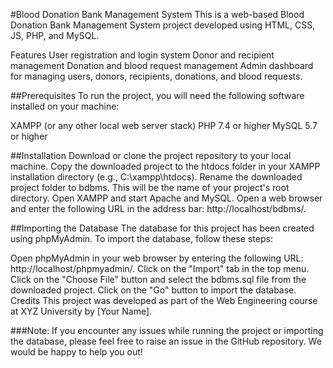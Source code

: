 #Blood Donation Bank Management System
This is a web-based Blood Donation Bank Management System project developed using HTML, CSS, JS, PHP, and MySQL.

Features
User registration and login system
Donor and recipient management
Donation and blood request management
Admin dashboard for managing users, donors, recipients, donations, and blood requests.


##Prerequisites
To run the project, you will need the following software installed on your machine:

XAMPP (or any other local web server stack)
PHP 7.4 or higher
MySQL 5.7 or higher

##Installation
Download or clone the project repository to your local machine.
Copy the downloaded project to the htdocs folder in your XAMPP installation directory (e.g., C:\xampp\htdocs).
Rename the downloaded project folder to bdbms. This will be the name of your project's root directory.
Open XAMPP and start Apache and MySQL.
Open a web browser and enter the following URL in the address bar: http://localhost/bdbms/.

##Importing the Database
The database for this project has been created using phpMyAdmin. To import the database, follow these steps:

Open phpMyAdmin in your web browser by entering the following URL: http://localhost/phpmyadmin/.
Click on the "Import" tab in the top menu.
Click on the "Choose File" button and select the bdbms.sql file from the downloaded project.
Click on the "Go" button to import the database.
Credits
This project was developed as part of the Web Engineering course at XYZ University by [Your Name].

###Note: If you encounter any issues while running the project or importing the database, please feel free to raise an issue in the GitHub repository. We would be happy to help you out!

